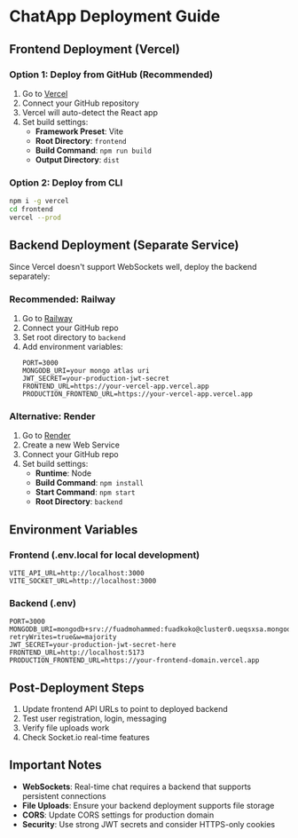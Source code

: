 # ChatApp Deployment Guide

## Frontend Deployment (Vercel)

### Option 1: Deploy from GitHub (Recommended)

1. Go to [Vercel](https://vercel.com)
2. Connect your GitHub repository
3. Vercel will auto-detect the React app
4. Set build settings:
   - **Framework Preset**: Vite
   - **Root Directory**: `frontend`
   - **Build Command**: `npm run build`
   - **Output Directory**: `dist`

### Option 2: Deploy from CLI

```bash
npm i -g vercel
cd frontend
vercel --prod
```

## Backend Deployment (Separate Service)

Since Vercel doesn't support WebSockets well, deploy the backend separately:

### Recommended: Railway

1. Go to [Railway](https://railway.app)
2. Connect your GitHub repo
3. Set root directory to `backend`
4. Add environment variables:
   ```
   PORT=3000
   MONGODB_URI=your mongo atlas uri
   JWT_SECRET=your-production-jwt-secret
   FRONTEND_URL=https://your-vercel-app.vercel.app
   PRODUCTION_FRONTEND_URL=https://your-vercel-app.vercel.app
   ```

### Alternative: Render

1. Go to [Render](https://render.com)
2. Create a new Web Service
3. Connect your GitHub repo
4. Set build settings:
   - **Runtime**: Node
   - **Build Command**: `npm install`
   - **Start Command**: `npm start`
   - **Root Directory**: `backend`

## Environment Variables

### Frontend (.env.local for local development)

```
VITE_API_URL=http://localhost:3000
VITE_SOCKET_URL=http://localhost:3000
```

### Backend (.env)

```
PORT=3000
MONGODB_URI=mongodb+srv://fuadmohammed:fuadkoko@cluster0.ueqsxsa.mongodb.net/chatsapp?retryWrites=true&w=majority
JWT_SECRET=your-production-jwt-secret-here
FRONTEND_URL=http://localhost:5173
PRODUCTION_FRONTEND_URL=https://your-frontend-domain.vercel.app
```

## Post-Deployment Steps

1. Update frontend API URLs to point to deployed backend
2. Test user registration, login, messaging
3. Verify file uploads work
4. Check Socket.io real-time features

## Important Notes

- **WebSockets**: Real-time chat requires a backend that supports persistent connections
- **File Uploads**: Ensure your backend deployment supports file storage
- **CORS**: Update CORS settings for production domain
- **Security**: Use strong JWT secrets and consider HTTPS-only cookies
